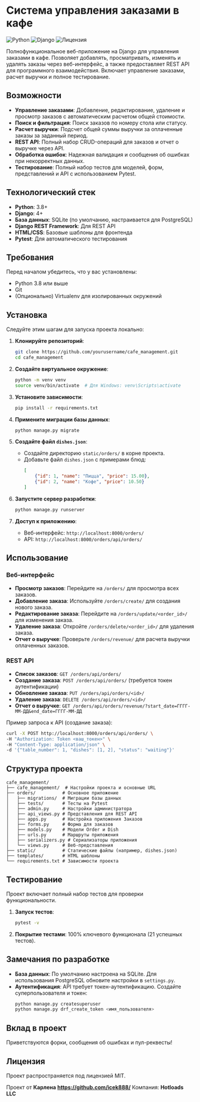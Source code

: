 
# Система управления заказами в кафе

![Python](https://img.shields.io/badge/Python-3.8+-blue.svg)
![Django](https://img.shields.io/badge/Django-4+-green.svg)
![Лицензия](https://img.shields.io/badge/Лицензия-MIT-yellow.svg)

Полнофункциональное веб-приложение на Django для управления заказами в кафе. Позволяет добавлять, просматривать, изменять и удалять заказы через веб-интерфейс, а также предоставляет REST API для программного взаимодействия. Включает управление заказами, расчет выручки и полное тестирование.

## Возможности

- **Управление заказами**: Добавление, редактирование, удаление и просмотр заказов с автоматическим расчетом общей стоимости.
- **Поиск и фильтрация**: Поиск заказов по номеру стола или статусу.
- **Расчет выручки**: Подсчет общей суммы выручки за оплаченные заказы за заданный период.
- **REST API**: Полный набор CRUD-операций для заказов и отчет о выручке через API.
- **Обработка ошибок**: Надежная валидация и сообщения об ошибках при некорректных данных.
- **Тестирование**: Полный набор тестов для моделей, форм, представлений и API с использованием Pytest.

## Технологический стек

- **Python**: 3.8+
- **Django**: 4+
- **База данных**: SQLite (по умолчанию, настраивается для PostgreSQL)
- **Django REST Framework**: Для REST API
- **HTML/CSS**: Базовые шаблоны для фронтенда
- **Pytest**: Для автоматического тестирования

## Требования

Перед началом убедитесь, что у вас установлены:
- Python 3.8 или выше
- Git
- (Опционально) Virtualenv для изолированных окружений

## Установка

Следуйте этим шагам для запуска проекта локально:

1. **Клонируйте репозиторий**:
   ```bash
   git clone https://github.com/yourusername/cafe_management.git
   cd cafe_management
   ```

2. **Создайте виртуальное окружение**:
   ```bash
   python -m venv venv
   source venv/bin/activate  # Для Windows: venv\Scripts\activate
   ```

3. **Установите зависимости**:
   ```bash
   pip install -r requirements.txt
   ```

4. **Примените миграции базы данных**:
   ```bash
   python manage.py migrate
   ```

5. **Создайте файл `dishes.json`**:
   - Создайте директорию `static/orders/` в корне проекта.
   - Добавьте файл `dishes.json` с примерами блюд:
     ```json
     [
         {"id": 1, "name": "Пицца", "price": 15.00},
         {"id": 2, "name": "Кофе", "price": 10.50}
     ]
     ```

6. **Запустите сервер разработки**:
   ```bash
   python manage.py runserver
   ```

7. **Доступ к приложению**:
   - Веб-интерфейс: `http://localhost:8000/orders/`
   - API: `http://localhost:8000/orders/api/orders/`

## Использование

### Веб-интерфейс
- **Просмотр заказов**: Перейдите на `/orders/` для просмотра всех заказов.
- **Добавление заказа**: Используйте `/orders/create/` для создания нового заказа.
- **Редактирование заказа**: Перейдите на `/orders/update/<order_id>/` для изменения заказа.
- **Удаление заказа**: Откройте `/orders/delete/<order_id>/` для удаления заказа.
- **Отчет о выручке**: Проверьте `/orders/revenue/` для расчета выручки оплаченных заказов.

### REST API
- **Список заказов**: `GET /orders/api/orders/`
- **Создание заказа**: `POST /orders/api/orders/` (требуется токен аутентификации)
- **Обновление заказа**: `PUT /orders/api/orders/<id>/`
- **Удаление заказа**: `DELETE /orders/api/orders/<id>/`
- **Отчет о выручке**: `GET /orders/api/orders/revenue/?start_date=ГГГГ-ММ-ДД&end_date=ГГГГ-ММ-ДД`

Пример запроса к API (создание заказа):
```bash
curl -X POST http://localhost:8000/orders/api/orders/ \
-H "Authorization: Token <ваш_токен>" \
-H "Content-Type: application/json" \
-d '{"table_number": 1, "dishes": [1, 2], "status": "waiting"}'
```

## Структура проекта

```
cafe_management/
├── cafe_management/  # Настройки проекта и основные URL
├── orders/          # Основное приложение
│   ├── migrations/  # Миграции базы данных
│   ├── tests/       # Тесты на Pytest
│   ├── admin.py     # Настройки администратора
│   ├── api_views.py # Представления для REST API
│   ├── apps.py      # Настройка приложения Заказов
│   ├── forms.py     # Форма для заказов
│   ├── models.py    # Модели Order и Dish
│   ├── urls.py      # Маршруты приложения
│   ├── serializers.py # Сериализаторы приложения
│   └── views.py     # Веб-представления
├── static/          # Статические файлы (например, dishes.json)
├── templates/       # HTML шаблоны
└── requirements.txt # Зависимости проекта
```

## Тестирование

Проект включает полный набор тестов для проверки функциональности.

1. **Запуск тестов**:
   ```bash
   pytest -v
   ```

2. **Покрытие тестами**: 100% ключевого функционала (21 успешных тестов).

## Замечания по разработке

- **База данных**: По умолчанию настроена на SQLite. Для использования PostgreSQL обновите настройки в `settings.py`.
- **Аутентификация**: API требует токен-аутентификацию. Создайте суперпользователя и токен:
  ```bash
  python manage.py createsuperuser
  python manage.py drf_create_token <имя_пользователя>
  ```

## Вклад в проект

Приветствуются форки, сообщения об ошибках и пул-реквесты!

## Лицензия

Проект распространяется под лицензией MIT.

Проект от **Карлена**   **https://github.com/icek888/**
Компания: **Hotloads LLC**  
